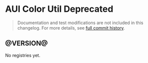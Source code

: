 # AUI Color Util Deprecated

> Documentation and test modifications are not included in this changelog. For more details, see [full commit history](https://github.com/liferay/alloy-ui/commits/master-deprecated/src/aui-color-util-deprecated).

## @VERSION@

No registries yet.
